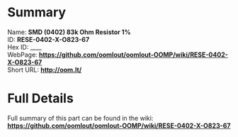 
Summary
=================
  
Name: __SMD (0402) 83k Ohm Resistor 1%__    
ID: __RESE-0402-X-O823-67__   
Hex ID: ____   
WebPage: __https://github.com/oomlout/oomlout-OOMP/wiki/RESE-0402-X-O823-67__   
Short URL: __http://oom.lt/__   

Full Details
==========================
Full summary of this part can be found in the wiki:   
__https://github.com/oomlout/oomlout-OOMP/wiki/RESE-0402-X-O823-67__    

